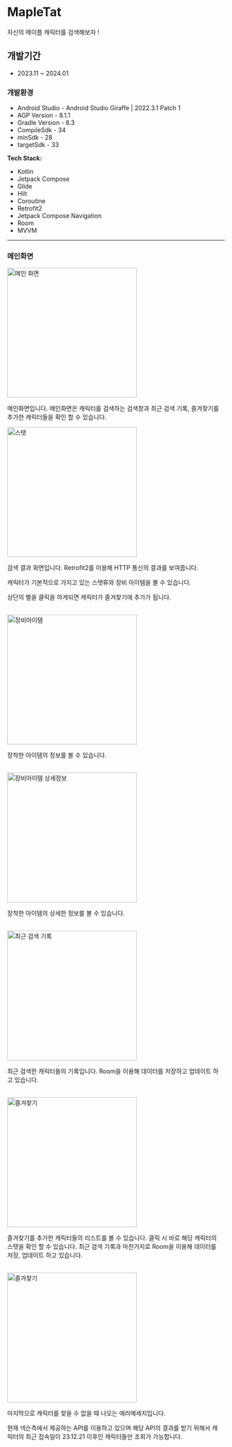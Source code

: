 # MapleTat 
자신의 메이플 캐릭터를 검색해보자 !


## 개발기간
* 2023.11 ~ 2024.01


### 개발환경
- Android Studio - Android Studio Giraffe | 2022.3.1 Patch 1
- AGP Version - 8.1.1
- Gradle Version - 8.3
- CompileSdk - 34
- minSdk - 28
- targetSdk - 33

**Tech Stack:**

- Kotlin
- Jetpack Compose
- Glide
- Hilt
- Coroutine 
- Retrofit2
- Jetpack Compose Navigation
- Room
- MVVM

---

### 메인화면


<div style="float:left; margin-right:10px;">
  <img src="https://github.com/Jeong-Byeong-hun/MaSearch/assets/46989392/14dddb3d-0fba-4680-8a55-c098827c07a3" alt="메인 화면" width="300">

  
  메인화면입니다. 메인화면은 캐릭터를 검색하는 검색창과 최근 검색 기록, 즐겨찾기를 추가한 캐릭터들을 확인 할 수 있습니다.
</div>


<div style="float:left; margin-right:10px;">
  <img src="https://github.com/Jeong-Byeong-hun/MaSearch/assets/46989392/c460bef2-fdb6-4139-b2a2-16fd7a507c08" alt="스탯" width="300">

  
  검색 결과 화면입니다. Retrofit2를 이용해 HTTP 통신의 결과를 보여줍니다.


  캐릭터가 기본적으로 가지고 있는 스탯류와 장비 아이템을 볼 수 있습니다.


  상단의 별을 클릭을 하게되면 캐릭터가 즐겨찾기에 추가가 됩니다.

  <br>
  <img src="https://github.com/Jeong-Byeong-hun/MaSearch/assets/46989392/e4aaecc6-8fdf-4224-827a-adc95d8ddd14" alt="장비아이템" width="300">
  

  장착한 아이템의 정보를 볼 수 있습니다.

  <br>
  <img src="https://github.com/Jeong-Byeong-hun/MaSearch/assets/46989392/d42e4b78-fa8d-4130-b061-92fbddf32e6a" alt="장비아이템 상세정보" width="300">


  장착한 아이템의 상세한 정보를 볼 수 있습니다.

  <br>
  <img src="https://github.com/Jeong-Byeong-hun/MaSearch/assets/46989392/e38c7ca7-6dab-4250-aef0-6ba18c385c07" alt="최근 검색 기록" width="300">
  

  최근 검색한 캐릭터들의 기록입니다. Room을 이용해 데이터를 저장하고 업데이트 하고 있습니다.

  <br>
  <img src="https://github.com/Jeong-Byeong-hun/MaSearch/assets/46989392/c1338283-b215-4971-aebe-a9e6e7bf3eb8" alt="즐겨찾기" width="300">
  

  즐겨찾기를 추가한 캐릭터들의 리스트를 볼 수 있습니다. 클릭 시 바로 해당 캐릭터의 스탯을 확인 할 수 있습니다. 최근 검색 기록과 마찬가지로 Room을 이용해 데이터를 저장, 업데이트 하고 있습니다.

  <br>
  <img src="https://github.com/Jeong-Byeong-hun/MaSearch/assets/46989392/31159dbe-4c67-40c8-90e2-ef0629b49560" alt="즐겨찾기" width="300">
  

  마지막으로 캐릭터를 찾을 수 없을 때 나오는 에러메세지입니다. 
  
  
  현재 넥슨측에서 제공하는 API를 이용하고 있으며 해당 API의 결과를 받기 위해서 캐릭터의 최근 접속일이 23.12.21 이후인 캐릭터들만 조회가 가능합니다.

  
</div>


---



